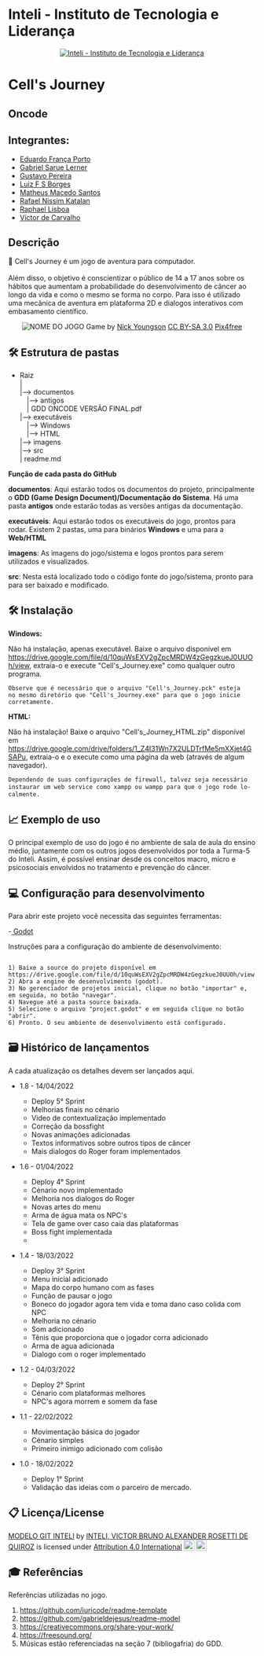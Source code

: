 # Inteli - Instituto de Tecnologia e Liderança 

<p align="center">
<a href= "https://www.inteli.edu.br/"><img src="https://www.inteli.edu.br/wp-content/uploads/2021/08/20172028/marca_1-2.png" alt="Inteli - Instituto de Tecnologia e Liderança" border="0"></a>
</p>

# Cell's Journey

## Oncode

## Integrantes: 
- <a href="https://www.linkedin.com/in/eduardo-fran%C3%A7a-porto-345bba164/">Eduardo França Porto</a>
- <a href="https://www.google.com/">Gabriel Sarue Lerner</a>
- <a href="https://www.google.com/">Gustavo Pereira</a>
- <a href="https://www.linkedin.com/in/sbluizfernando/">Luiz F S Borges</a>
- <a href="https://www.linkedin.com/in/matheus-macedo-santos-2a8106194/">Matheus Macedo Santos</a>
- <a href="https://www.linkedin.com/in/rafael-katalan">Rafael Nissim Katalan</a>
- <a href="https://www.google.com/">Raphael Lisboa</a>
- <a href="https://www.google.com/">Victor de Carvalho</a>

## Descrição

📜 Cell's Journey é um jogo de aventura para computador.
<br><br>
Além disso, o objetivo é conscientizar o público de 14 a 17 anos sobre os hábitos que aumentam a probabilidade do desenvolvimento de câncer ao longo da vida e como o mesmo se forma no corpo. 
Para isso é utilizado uma mecânica de aventura em plataforma 2D e dialogos interativos com embasamento científico.

<p align="center">
<img src="https://i.imgur.com/LABxJ1a.png" alt="NOME DO JOGO" border="0">
  Game by <a href="http://www.nyphotographic.com/">Nick Youngson</a> <a rel="license" href="https://creativecommons.org/licenses/by-sa/3.0/">CC BY-SA 3.0</a> <a href="http://pix4free.org/">Pix4free</a>
</p>


## 🛠 Estrutura de pastas

- Raiz<br>
|<br>
|--> documentos<br>
  &emsp;|--> antigos<br>
  &emsp;| GDD ONCODE VERSÃO FINAL.pdf<br>
|--> executáveis<br>
  &emsp;|--> Windows<br>
  &emsp;|--> HTML<br>
|--> imagens<br>
|--> src<br>
| readme.md<br>

<b>Função de cada pasta do GitHub</b>

<b>documentos</b>: Aqui estarão todos os documentos do projeto, principalmente o <b>GDD (Game Design Document)/Documentação do Sistema</b>. Há uma pasta <b>antigos</b> onde estarão todas as versões antigas da documentação.

<b>executáveis</b>: Aqui estarão todos os executáveis do jogo, prontos para rodar. Existem 2 pastas, uma para binários <b>Windows</b> e uma para a <b>Web/HTML</b>

<b>imagens</b>: As imagens do jogo/sistema e logos prontos para serem utilizados e visualizados.

<b>src</b>: Nesta está localizado todo o código fonte do jogo/sistema, pronto para para ser baixado e modificado.

## 🛠 Instalação

<b>Windows:</b>

Não há instalação, apenas executável. Baixe o arquivo disponível em https://drive.google.com/file/d/10quWsEXV2gZpcMRDW4zGegzkueJ0UUOh/view, extraia-o e execute "Cell's_Journey.exe" como qualquer outro programa.

```
Observe que é necessário que o arquivo "Cell's_Journey.pck" esteja
no mesmo diretório que "Cell's_Journey.exe" para que o jogo inicie
corretamente.
```

<b>HTML:</b>

Não há instalação! Baixe o arquivo "Cell's_Journey_HTML.zip" disponível em https://drive.google.com/drive/folders/1_Z4I31Wn7X2ULDTrfMe5mXXjet4GSAPu, extraia-o e o execute como uma página da web (através de algum navegador).

```sh
Dependendo de suas configurações de firewall, talvez seja necessário
instaurar um web service como xampp ou wampp para que o jogo rode lo-
calmente.
```

## 📈 Exemplo de uso

O principal exemplo de uso do jogo é no ambiente de sala de aula do ensino médio, juntamente com os outros jogos desenvolvidos por toda a Turma-5 do Inteli. Assim, é possível ensinar desde os conceitos macro, micro e psicosociais envolvidos no tratamento e prevenção do câncer.

## 💻 Configuração para desenvolvimento

Para abrir este projeto você necessita das seguintes ferramentas:

-<a href="https://godotengine.org/download"> Godot</a>

Instruções para a configuração do ambiente de desenvolvimento:
```

1) Baixe a source do projeto disponível em https://drive.google.com/file/d/10quWsEXV2gZpcMRDW4zGegzkueJ0UUOh/view.
2) Abra a engine de desenvolvimento (godot).
3) No gerenciador de projetos inicial, clique no botão "importar" e, em seguida, no botão "navegar".
4) Navegue até a pasta source baixada.
5) Selecione o arquivo "project.godot" e em seguida clique no botão "abrir".
6) Pronto. O seu ambiente de desenvolvimento está configurado.

```

## 🗃 Histórico de lançamentos

A cada atualização os detalhes devem ser lançados aqui.

* 1.8 - 14/04/2022
    * Deploy 5° Sprint
    * Melhorias finais no cénario
    * Video de contextualização implementado
    * Correção da bossfight
    * Novas animações adicionadas
    * Textos informativos sobre outros tipos de câncer
    * Mais dialogos do Roger foram implementados 
* 1.6 - 01/04/2022
    * Deploy 4° Sprint 
    * Cénario novo implementado 
    * Melhoria nos dialogos do Roger
    * Novas artes do menu
    * Arma de água mata os NPC's
    * Tela de game over caso caia das plataformas 
    * Boss fight implementada 
    * 
* 1.4 - 18/03/2022
    * Deploy 3° Sprint
    * Menu inicial adicionado
    * Mapa do corpo humano com as fases
    * Função de pausar o jogo
    * Boneco do jogador agora tem vida e toma dano caso colida com NPC
    * Melhoria no cénario
    * Som adicionado
    * Tênis que proporciona que o jogador corra adicionado
    * Arma de agua adicionada
    * Dialogo com o roger implementado 
* 1.2 - 04/03/2022
    * Deploy 2° Sprint
    * Cénario com plataformas melhores 
    * NPC's agora morrem e somem da fase 

* 1.1 - 22/02/2022
    * Movimentação básica do jogador
    * Cénario simples
    * Primeiro inimigo adicionado com colisão

* 1.0 - 18/02/2022
    * Deploy 1° Sprint
    * Validação das ideias com o parceiro de mercado.

## 📋 Licença/License

<p xmlns:cc="http://creativecommons.org/ns#" xmlns:dct="http://purl.org/dc/terms/"><a property="dct:title" rel="cc:attributionURL" href="https://github.com/Spidus/Teste_Final_1">MODELO GIT INTELI</a> by <a rel="cc:attributionURL dct:creator" property="cc:attributionName" href="https://www.yggbrasil.com.br/vr">INTELI, VICTOR BRUNO ALEXANDER ROSETTI DE QUIROZ</a> is licensed under <a href="http://creativecommons.org/licenses/by/4.0/?ref=chooser-v1" target="_blank" rel="license noopener noreferrer" style="display:inline-block;">Attribution 4.0 International<img style="height:22px!important;margin-left:3px;vertical-align:text-bottom;" src="https://mirrors.creativecommons.org/presskit/icons/cc.svg?ref=chooser-v1"><img style="height:22px!important;margin-left:3px;vertical-align:text-bottom;" src="https://mirrors.creativecommons.org/presskit/icons/by.svg?ref=chooser-v1"></a></p>

## 🎓 Referências

Referências utilizadas no jogo.

1. <https://github.com/iuricode/readme-template>
2. <https://github.com/gabrieldejesus/readme-model>
3. <https://creativecommons.org/share-your-work/>
4. <https://freesound.org/>
5. Músicas estão referenciadas na seção 7 (bibliogafria) do GDD. 
